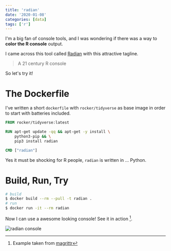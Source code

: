 ```yaml
---
title: 'radian'
date: '2020-01-08'
categories: [data]
tags: ['r']
---
```


I'm a big fan of console tools, and I was wondering if there was a way to **color the R console** output.

I came across this tool called [Radian](https://github.com/randy3k/radian) with this attractive tagline.

> A 21 century R console

So let's try it!

# The Dockerfile

I've written a short `dockerfile` with `rocker/tidyverse` as base image in order to start with batteries included. 

```dockerfile
FROM rocker/tidyverse:latest

RUN apt-get update -qq && apt-get -y install \
    python3-pip && \
    pip3 install radian

CMD ["radian"]
```

Yes it must be shocking for R people, `radian` is written in ... Python.

# Build, Run, Try

```bash
# build
$ docker build --rm --pull -t radian .
# run
$ docker run -it --rm radian 
```

Now I can use a awesome looking console!
See it in action [^1].

![radian console](/post/radian/radian.png)

[^1]: Example taken from [magrittr](https://magrittr.tidyverse.org/articles/magrittr.html)